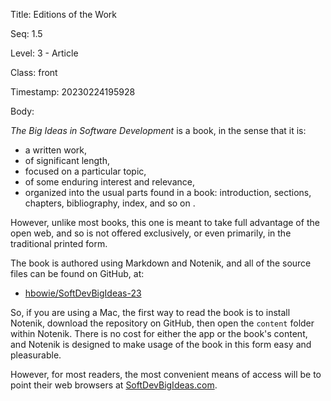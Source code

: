 Title:  Editions of the Work

Seq:    1.5

Level:  3 - Article

Class:  front

Timestamp: 20230224195928

Body:

*The Big Ideas in Software Development* is a book, in the sense that it is:

+ a written work,
+ of significant length,
+ focused on a particular topic, 
+ of some enduring interest and relevance,
+ organized into the usual parts found in a book: introduction, sections, chapters, bibliography, index, and so on .

However, unlike most books, this one is meant to take full advantage of the open web, and so is not offered exclusively, or even primarily, in the traditional printed form. 

The book is authored using Markdown and Notenik, and all of the source files can be found on GitHub, at:

+ [hbowie/SoftDevBigIdeas-23](https://github.com/hbowie/SoftDevBigIdeas-23)

So, if you are using a Mac, the first way to read the book is to install Notenik, download the repository on GitHub, then open the `content` folder within Notenik. There is no cost for either the app or the book's content, and Notenik is designed to make usage of the book in this form easy and pleasurable. 

However, for most readers, the most convenient means of access will be to point their web browsers at [SoftDevBigIdeas.com](https://www.softdevbigideas.com).

